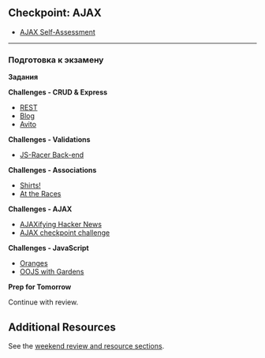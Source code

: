 ## Checkpoint: AJAX


* [AJAX Self-Assessment](../../../../self-assessment-ajax-horses)


---

### Подготовка к экзамену

**Задания**


**Challenges - CRUD & Express**

- [REST](../../../../rest-controller-karaoke-challenge)
- [Blog](../../../../blog-2-multi-author-challenge)
- [Avito](../../../../avito-clone-challenge)

**Challenges - Validations**

- [JS-Racer Back-end](../../../../javascript-racer-2-back-end-challenge)

**Challenges - Associations**

- [Shirts!](../../../../sequelize-associations-drill-shirts-challenge)
- [At the Races](../../../../sequelize-associations-drill-races-challenge)

**Challenges - AJAX**

- [AJAXifying Hacker News](../../../../ajaxifying-hacker-news-challenge)
- [AJAX checkpoint challenge](../../../../ajax-checkpoint-challenge)

**Challenges - JavaScript**

- [Oranges](../../../../orange-tree-1-just-oranges-challenge)
- [OOJS with Gardens](../../../../oojs-garden-challenge)

**Prep for Tomorrow**

Continue with review.

## Additional Resources

See the [weekend review and resource sections](../week-3/weekend.md).
